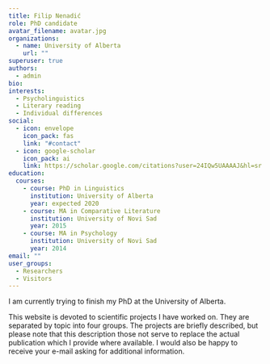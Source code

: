 ```yaml
---
title: Filip Nenadić
role: PhD candidate
avatar_filename: avatar.jpg
organizations:
  - name: University of Alberta
    url: ""
superuser: true
authors:
  - admin
bio:
interests:
  - Psycholinguistics
  - Literary reading
  - Individual differences
social:
  - icon: envelope
    icon_pack: fas
    link: "#contact"
  - icon: google-scholar
    icon_pack: ai
    link: https://scholar.google.com/citations?user=24IQw5UAAAAJ&hl=sr
education:
  courses:
    - course: PhD in Linguistics
      institution: University of Alberta
      year: expected 2020
    - course: MA in Comparative Literature
      institution: University of Novi Sad
      year: 2015
    - course: MA in Psychology
      institution: University of Novi Sad
      year: 2014
email: ""
user_groups:
  - Researchers
  - Visitors
---
```

I am currently trying to finish my PhD at the University of Alberta.

This website is devoted to scientific projects I have worked on. They are separated by topic into four groups. The projects are briefly described, but please note that this description those not serve to replace the actual publication which I provide where available. I would also be happy to receive your e-mail asking for additional information.
